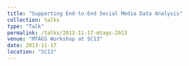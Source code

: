 ```yaml
---
title: "Supporting End-to-End Social Media Data Analysis"
collection: talks
type: "Talk"
permalink: /talks/2013-11-17-mtags-2013
venue: "MTAGS Workshop at SC13"
date: 2013-11-17
location: "SC13"
---
```

